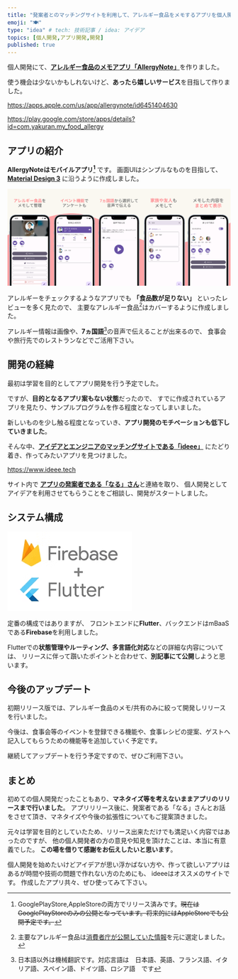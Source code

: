 ```yaml
---
title: "発案者とのマッチングサイトを利用して、アレルギー食品をメモするアプリを個人開発した"
emoji: "🍽️"
type: "idea" # tech: 技術記事 / idea: アイデア
topics: [個人開発,アプリ開発,開発]
published: true
---
```

個人開発にて、[**アレルギー食品のメモアプリ「AllergyNote」**](https://play.google.com/store/apps/details?id=com.yakuran.my_food_allergy)を作りました。

使う機会は少ないかもしれないけど、**あったら嬉しいサービス**を目指して作りました。

https://apps.apple.com/us/app/allergynote/id6451404630

https://play.google.com/store/apps/details?id=com.yakuran.my_food_allergy

## アプリの紹介

**AllergyNoteはモバイルアプリ[^1]** です。
画面UIはシンプルなものを目指して、[**Material Design 3**](https://m3.material.io) に沿うように作成しました。

![Screenshot](/images/allergynote_screenshot_all.png)

アレルギーをチェックするようなアプリでも **「食品数が足りない」** といったレビューを多く見たので、
主要なアレルギー食品[^2]はカバーするように作成しました。

アレルギー情報は画像や、**7ヵ国語**[^3]の音声で伝えることが出来るので、
食事会や旅行先でのレストランなどでご活用下さい。

## 開発の経緯

最初は学習を目的としてアプリ開発を行う予定でした。

ですが、**目的となるアプリ案もない状態**だったので、
すでに作成されているアプリを見たり、サンプルプログラムを作る程度となってしまいました。

新しいものを少し触る程度となっていき、**アプリ開発のモチベーションも低下していきました**。

そんな中、[**アイデアとエンジニアのマッチングサイトである「ideee」**](https://www.ideee.tech) にたどり着き、作ってみたいアプリを見つけました。

https://www.ideee.tech

サイト内で [**アプリの発案者である「なる」さん**](https://twitter.com/1026NT)と連絡を取り、
個人開発としてアイデアを利用させてもらうことをご相談し、開発がスタートしました。

## システム構成

![Flutter x Firebase](/images/flutter_firebase.png)

定番の構成ではありますが、
フロントエンドに**Flutter**、バックエンドはmBaaSである**Firebase**を利用しました。

Flutterでの**状態管理やルーティング、多言語化対応**などの詳細な内容については、
リリースに伴って躓いたポイントと合わせて、**別記事にて公開**しようと思います。

## 今後のアップデート

初期リリース版では、アレルギー食品のメモ/共有のみに絞って開発しリリースを行いました。

今後は、食事会等のイベントを登録できる機能や、食事レシピの提案、ゲストへ記入してもらうための機能等を追加していく予定です。

継続してアップデートを行う予定ですので、ぜひご利用下さい。

## まとめ

初めての個人開発だったこともあり、**マネタイズ等を考えないままアプリのリリースまで行いました**。
アプリリリース後に、発案者である「なる」さんとお話をさせて頂き、マネタイズや今後の拡張性についてもご提案頂きました。

元々は学習を目的としていたため、リリース出来ただけでも満足いく内容ではあったのですが、
他の個人開発者の方の意見や知見を頂けたことは、本当に有意義でした。
**この場を借りて感謝をお伝えしたいと思います**。

個人開発を始めたいけどアイデアが思い浮かばない方や、作って欲しいアプリはあるが時間や技術の問題で作れない方のためにも、
ideeeはオススメのサイトです。
作成したアプリ共々、ぜひ使ってみて下さい。

[^1]: GooglePlayStore,AppleStoreの両方でリリース済みです。~~現在はGooglePlayStoreのみの公開となっています。将来的にはAppleStoreでも公開予定です。~~
[^2]: 主要なアレルギー食品は[消費者庁が公開していた情報](https://www.caa.go.jp/policies/policy/food_labeling/food_sanitation/allergy/)を元に選定しました。
[^3]: 日本語以外は機械翻訳です。対応言語は　日本語、英語、フランス語、イタリア語、スペイン語、ドイツ語、ロシア語　です
